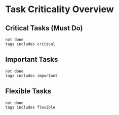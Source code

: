# Task Criticality Overview

## Critical Tasks (Must Do)
```tasks
not done
tags includes critical
```
## Important Tasks 
```tasks
not done
tags includes important
```
## Flexible Tasks 
```tasks
not done
tags includes flexible
```
